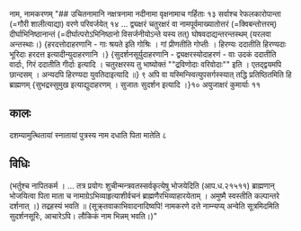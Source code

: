 नाम, नामकरणम्				"## उचितनामानि
नक्षत्रनामा नदीनामा वृक्षनामाच गर्हिताः १३ सर्वाश्च रेफलकारोपान्ता (=गौरी शालीत्याद्या) वरणे परिवर्जयेत् १४ … 
द्व्यक्षरं चतुरक्षरं वा नामपूर्वमाख्यातोत्तरं (=क्विबन्तोत्तरम्) दीर्घाभिनिष्ठानान्तं (=दीर्घात्परोऽभिनिष्ठानो विसर्जनीयोऽन्ते यस्य तत्) घोषवदाद्यन्तरन्तस्थम् (यरलवा अन्तस्थाः।) {हरदत्तोदाहरणानि - गाः श्रयते इति गोश्रिः । गां प्रीणतीति गोप्तीः । हिरण्यः ददातीति हिरण्यदाः भूरिदाः हरदत्त इत्यादीन्युदाहरणानि ।} {सुदर्शनसूर्युदाहरणानि - द्व्यक्षरस्योदाहरणं - वाः उदकं ददातीति वार्दाः, गिरं ददातीति गीर्दाः इत्यादि । चतुरक्षरस्य तु भाष्योक्तं ""द्रविणोदाः वरिवोदाः"" इति । एतद्द्वयमपि छान्दसम् । अन्यदपि हिरण्यदा युवतिदाइत्यादि ॥} ९ अपि वा यस्मिन्स्वित्युपसर्गस्स्यात् तद्धि प्रतिष्ठितमिति हि ब्राह्मणम् {सुभद्रस्सुमुख इत्याद्युदाहरणम् । सुजातः सुदर्शन इत्यादि ।}१० अयुजाक्षरं कुमार्याः ११

## कालः
दशम्यामुत्थितायां स्नातायां पुत्रस्य नाम दधाति पिता मातेति ८

## विधिः
(भर्तुश्च नापितकर्म ।  … तत्र प्रयोगः शुचीन्मन्त्रवतस्सर्वकृत्येषु भोजयेदिति (आप.ध.२१५११)  ब्राह्मणान् भोजयित्वा पिता माता च नामाग्रेऽभिव्याहृत्याशीर्वचनं ब्राह्मणैरभिव्याहारयेताम् । अमुष्मै स्वस्तीति कल्पान्तरे दर्शनात् ।)
तद्रहस्यं भवति ॥ (सूक्र्तवाकाभिवादनादिष्वपि! नामकरणे दत्ते नाम्न्यप्य् अन्वेति सूत्रमिदमिति सुदर्शनसूरिः, आचारेऽपि। लौकिकं नाम भिन्नम् भवति।)"